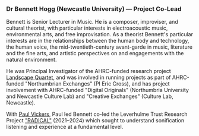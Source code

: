 <a name="bh"></a>

### Dr Bennett Hogg (Newcastle University) — Project Co-Lead

Bennett is Senior Lecturer in Music. He is a composer, improviser, and cultural theorist, with particular interests in electroacoustic music, environmental arts, and free improvisation. As a theorist Bennett's particular interests are in the relationships between the human body and technology, the human voice, the mid-twentieth-century avant-garde in music, literature and the fine arts, and artistic perspectives on and engagements with the natural environment.

He was Principal Investigator of the AHRC-funded research project [Landscape Quartet](http://landscapequartet.org/), and was involved in running projects as part of AHRC-funded "Northumbrian Exchanges" (PI Eric Cross), and has project involvement with AHRC-funded "Digital Originals" (Northumbria University and Newcastle Culture Lab) and "Creative Exchanges" (Culture Lab, Newcastle).

With [Paul Vickers](#pv), Paul led Bennett co-led the Leverhulme Trust Research Project ["RADICAL"](https://projectradical.github.io) (2021–2024) which sought to understand sonification listening and experience at a fundamental level.
